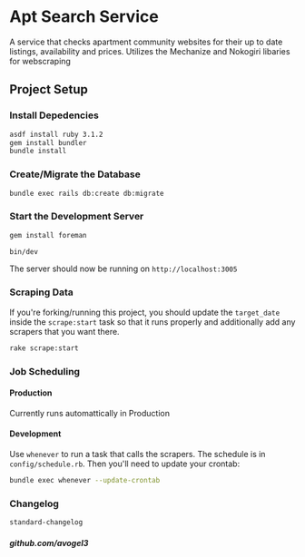 Apt Search Service
===

A service that checks apartment community websites for their up to date listings, availability and prices. Utilizes the Mechanize and Nokogiri libaries for webscraping

## Project Setup

### Install Depedencies

```sh
asdf install ruby 3.1.2
gem install bundler
bundle install
```

### Create/Migrate the Database

```sh
bundle exec rails db:create db:migrate
```

### Start the Development Server

```sh
gem install foreman

bin/dev
```

The server should now be running on `http://localhost:3005`

### Scraping Data

If you're forking/running this project, you should update the `target_date` inside the `scrape:start` task so that it runs properly and additionally add any scrapers that you want there.

```sh
rake scrape:start
```

### Job Scheduling

#### Production

Currently runs automattically in Production

#### Development

Use `whenever` to run a task that calls the scrapers. The schedule is in `config/schedule.rb`. Then you'll need to update your crontab:

```sh
bundle exec whenever --update-crontab
```

### Changelog

```sh
standard-changelog
```


##### github.com/avogel3
